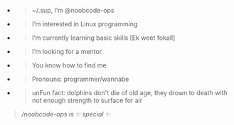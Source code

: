 - >~/.sup, I’m @noobcode-ops
- > I’m interested in Linux programming 
- > I’m currently learning basic skills [Ek weet fokall]
- > I’m looking for a mentor 
- > You know how to find me 
- > Pronouns: programmer/wannabe
- > unFun fact: dolphins don't die of old age, they drown to death with not enough strength to surface for air

> */noobcode-ops is ✨ special ✨*
